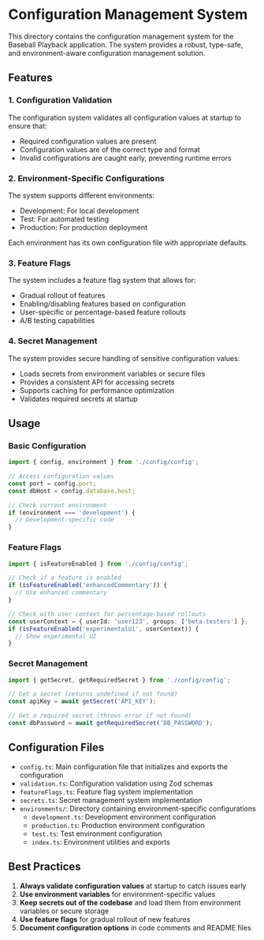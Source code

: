 # Configuration Management System

This directory contains the configuration management system for the Baseball Playback application. The system provides a robust, type-safe, and environment-aware configuration management solution.

## Features

### 1. Configuration Validation

The configuration system validates all configuration values at startup to ensure that:
- Required configuration values are present
- Configuration values are of the correct type and format
- Invalid configurations are caught early, preventing runtime errors

### 2. Environment-Specific Configurations

The system supports different environments:
- Development: For local development
- Test: For automated testing
- Production: For production deployment

Each environment has its own configuration file with appropriate defaults.

### 3. Feature Flags

The system includes a feature flag system that allows for:
- Gradual rollout of features
- Enabling/disabling features based on configuration
- User-specific or percentage-based feature rollouts
- A/B testing capabilities

### 4. Secret Management

The system provides secure handling of sensitive configuration values:
- Loads secrets from environment variables or secure files
- Provides a consistent API for accessing secrets
- Supports caching for performance optimization
- Validates required secrets at startup

## Usage

### Basic Configuration

```typescript
import { config, environment } from './config/config';

// Access configuration values
const port = config.port;
const dbHost = config.database.host;

// Check current environment
if (environment === 'development') {
  // Development-specific code
}
```

### Feature Flags

```typescript
import { isFeatureEnabled } from './config/config';

// Check if a feature is enabled
if (isFeatureEnabled('enhancedCommentary')) {
  // Use enhanced commentary
}

// Check with user context for percentage-based rollouts
const userContext = { userId: 'user123', groups: ['beta-testers'] };
if (isFeatureEnabled('experimentalUi', userContext)) {
  // Show experimental UI
}
```

### Secret Management

```typescript
import { getSecret, getRequiredSecret } from './config/config';

// Get a secret (returns undefined if not found)
const apiKey = await getSecret('API_KEY');

// Get a required secret (throws error if not found)
const dbPassword = await getRequiredSecret('DB_PASSWORD');
```

## Configuration Files

- `config.ts`: Main configuration file that initializes and exports the configuration
- `validation.ts`: Configuration validation using Zod schemas
- `featureFlags.ts`: Feature flag system implementation
- `secrets.ts`: Secret management system implementation
- `environments/`: Directory containing environment-specific configurations
  - `development.ts`: Development environment configuration
  - `production.ts`: Production environment configuration
  - `test.ts`: Test environment configuration
  - `index.ts`: Environment utilities and exports

## Best Practices

1. **Always validate configuration values** at startup to catch issues early
2. **Use environment variables** for environment-specific values
3. **Keep secrets out of the codebase** and load them from environment variables or secure storage
4. **Use feature flags** for gradual rollout of new features
5. **Document configuration options** in code comments and README files